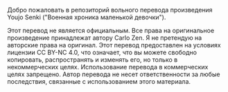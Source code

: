 Добро пожаловать в репозиторий вольного перевода произведения Youjo Senki ("Военная хроника маленькой девочки").

Этот перевод не является официальным. Все права на оригинальное произведение принадлежат автору Carlo Zen. Я не претендую на авторские права на оригинал. Этот перевод предоставлен на условиях лицензии CC BY-NC 4.0, что означает, что вы можете свободно копировать, распространять и изменять его, но только в некоммерческих целях. Использование перевода в коммерческих целях запрещено. Автор перевода не несет ответственности за любые последствия, связанные с использованием этого материала.

